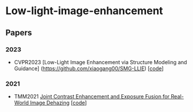 # Low-light-image-enhancement

## Papers

### 2023
* CVPR2023 [Low-Light Image Enhancement via Structure Modeling and Guidance] (https://github.com/xiaogang00/SMG-LLIE) [[code](https://openaccess.thecvf.com/content/CVPR2023/html/Xu_Low-Light_Image_Enhancement_via_Structure_Modeling_and_Guidance_CVPR_2023_paper.html)]

### 2021
* TMM2021 [Joint Contrast Enhancement and Exposure Fusion for Real-World Image Dehazing](https://ieeexplore.ieee.org/abstract/document/9537303) [[code](https://github.com/hangxiaotian/CEEF)]


